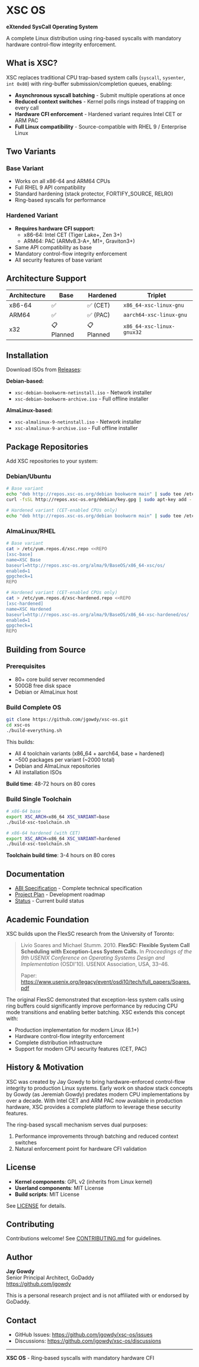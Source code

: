 # XSC OS

**eXtended SysCall Operating System**

A complete Linux distribution using ring-based syscalls with mandatory hardware control-flow integrity enforcement.

## What is XSC?

XSC replaces traditional CPU trap-based system calls (`syscall`, `sysenter`, `int 0x80`) with ring-buffer submission/completion queues, enabling:

- **Asynchronous syscall batching** - Submit multiple operations at once
- **Reduced context switches** - Kernel polls rings instead of trapping on every call
- **Hardware CFI enforcement** - Hardened variant requires Intel CET or ARM PAC
- **Full Linux compatibility** - Source-compatible with RHEL 9 / Enterprise Linux

## Two Variants

### Base Variant
- Works on all x86-64 and ARM64 CPUs
- Full RHEL 9 API compatibility
- Standard hardening (stack protector, FORTIFY_SOURCE, RELRO)
- Ring-based syscalls for performance

### Hardened Variant  
- **Requires hardware CFI support**:
  - x86-64: Intel CET (Tiger Lake+, Zen 3+)
  - ARM64: PAC (ARMv8.3-A+, M1+, Graviton3+)
- Same API compatibility as base
- Mandatory control-flow integrity enforcement
- All security features of base variant

## Architecture Support

| Architecture | Base | Hardened | Triplet |
|-------------|------|----------|---------|
| x86-64 | ✅ | ✅ (CET) | `x86_64-xsc-linux-gnu` |
| ARM64 | ✅ | ✅ (PAC) | `aarch64-xsc-linux-gnu` |
| x32 | 📋 Planned | 📋 Planned | `x86_64-xsc-linux-gnux32` |

## Installation

Download ISOs from [Releases](https://github.com/jgowdy/xsc-os/releases):

**Debian-based:**
- `xsc-debian-bookworm-netinstall.iso` - Network installer
- `xsc-debian-bookworm-archive.iso` - Full offline installer

**AlmaLinux-based:**
- `xsc-almalinux-9-netinstall.iso` - Network installer  
- `xsc-almalinux-9-archive.iso` - Full offline installer

## Package Repositories

Add XSC repositories to your system:

### Debian/Ubuntu

```bash
# Base variant
echo "deb http://repos.xsc-os.org/debian bookworm main" | sudo tee /etc/apt/sources.list.d/xsc.list
curl -fsSL http://repos.xsc-os.org/debian/key.gpg | sudo apt-key add -

# Hardened variant (CET-enabled CPUs only)
echo "deb http://repos.xsc-os.org/debian bookworm main" | sudo tee /etc/apt/sources.list.d/xsc-hardened.list
```

### AlmaLinux/RHEL

```bash
# Base variant
cat > /etc/yum.repos.d/xsc.repo <<REPO
[xsc-base]
name=XSC Base
baseurl=http://repos.xsc-os.org/alma/9/BaseOS/x86_64-xsc/os/
enabled=1
gpgcheck=1
REPO

# Hardened variant (CET-enabled CPUs only)
cat > /etc/yum.repos.d/xsc-hardened.repo <<REPO
[xsc-hardened]
name=XSC Hardened
baseurl=http://repos.xsc-os.org/alma/9/BaseOS/x86_64-xsc-hardened/os/
enabled=1
gpgcheck=1
REPO
```

## Building from Source

### Prerequisites

- 80+ core build server recommended
- 500GB free disk space
- Debian or AlmaLinux host

### Build Complete OS

```bash
git clone https://github.com/jgowdy/xsc-os.git
cd xsc-os
./build-everything.sh
```

This builds:
- All 4 toolchain variants (x86_64 + aarch64, base + hardened)
- ~500 packages per variant (~2000 total)
- Debian and AlmaLinux repositories
- All installation ISOs

**Build time**: 48-72 hours on 80 cores

### Build Single Toolchain

```bash
# x86-64 base
export XSC_ARCH=x86_64 XSC_VARIANT=base
./build-xsc-toolchain.sh

# x86-64 hardened (with CET)
export XSC_ARCH=x86_64 XSC_VARIANT=hardened
./build-xsc-toolchain.sh
```

**Toolchain build time**: 3-4 hours on 80 cores

## Documentation

- [ABI Specification](XSC-ABI-SPEC.md) - Complete technical specification
- [Project Plan](PROJECT_PLAN.md) - Development roadmap
- [Status](XSC-STATUS.md) - Current build status

## Academic Foundation

XSC builds upon the FlexSC research from the University of Toronto:

> Livio Soares and Michael Stumm. 2010. **FlexSC: Flexible System Call Scheduling with Exception-Less System Calls.** In *Proceedings of the 9th USENIX Conference on Operating Systems Design and Implementation* (OSDI'10). USENIX Association, USA, 33–46.
>
> Paper: https://www.usenix.org/legacy/event/osdi10/tech/full_papers/Soares.pdf

The original FlexSC demonstrated that exception-less system calls using ring buffers could significantly improve performance by reducing CPU mode transitions and enabling better batching. XSC extends this concept with:

- Production implementation for modern Linux (6.1+)
- Hardware control-flow integrity enforcement
- Complete distribution infrastructure
- Support for modern CPU security features (CET, PAC)

## History & Motivation

XSC was created by Jay Gowdy to bring hardware-enforced control-flow integrity to production Linux systems. Early work on shadow stack concepts by Gowdy (as Jeremiah Gowdy) predates modern CPU implementations by over a decade. With Intel CET and ARM PAC now available in production hardware, XSC provides a complete platform to leverage these security features.

The ring-based syscall mechanism serves dual purposes:
1. Performance improvements through batching and reduced context switches
2. Natural enforcement point for hardware CFI validation

## License

- **Kernel components**: GPL v2 (inherits from Linux kernel)
- **Userland components**: MIT License
- **Build scripts**: MIT License

See [LICENSE](LICENSE) for details.

## Contributing

Contributions welcome! See [CONTRIBUTING.md](CONTRIBUTING.md) for guidelines.

## Author

**Jay Gowdy**  
Senior Principal Architect, GoDaddy  
https://github.com/jgowdy

This is a personal research project and is not affiliated with or endorsed by GoDaddy.

## Contact

- GitHub Issues: https://github.com/jgowdy/xsc-os/issues
- Discussions: https://github.com/jgowdy/xsc-os/discussions

---

**XSC OS** - Ring-based syscalls with mandatory hardware CFI
